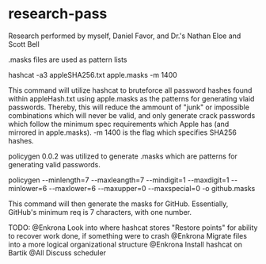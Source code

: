 # research-pass
Research performed by myself, Daniel Favor, and Dr.'s Nathan Eloe and Scott Bell

.masks files are used as pattern lists 

hashcat -a3 appleSHA256.txt apple.masks -m 1400

This command will utilize hashcat to bruteforce all password hashes found within appleHash.txt using apple.masks as the patterns for generating vlaid passwords. Thereby, this will reduce the ammount of "junk" or impossible combinations which will never be valid, and only generate crack passwords which follow the minimum spec requirements which Apple has (and mirrored in apple.masks). -m 1400 is the flag which specifies SHA256 hashes. 


policygen 0.0.2 was utilized to generate .masks which are patterns for generating valid passwords. 

policygen --minlength=7 --maxleangth=7 --mindigit=1 --maxdigit=1 --minlower=6 --maxlower=6 --maxupper=0 --maxspecial=0 -o github.masks

This command will then generate the masks for GitHub. Essentially, GitHub's minimum req is 7 characters, with one number. 


TODO: 
@Enkrona Look into where hashcat stores "Restore points" for ability to recover work done, if something were to crash
@Enkrona Migrate files into a more logical organizational structure 
@Enkrona Install hashcat on Bartik
@All Discuss scheduler

